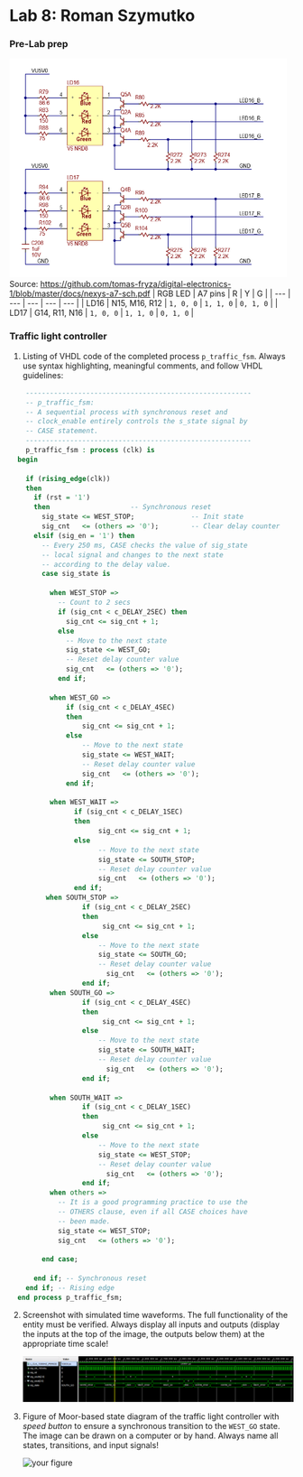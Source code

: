 # Lab 8: Roman Szymutko
### Pre-Lab prep
![Schematic](img/schematic.png)
	</br>
   Source: https://github.com/tomas-fryza/digital-electronics-1/blob/master/docs/nexys-a7-sch.pdf
| RGB LED | A7 pins | R | Y | G |
| --- | --- | --- | --- | --- |
| LD16 | N15, M16, R12 | `1, 0, 0` | `1, 1, 0` | `0, 1, 0` |
| LD17 | G14, R11, N16 | `1, 0, 0` | `1, 1, 0` | `0, 1, 0` |
### Traffic light controller

1. Listing of VHDL code of the completed process `p_traffic_fsm`. Always use syntax highlighting, meaningful comments, and follow VHDL guidelines:

```vhdl
    --------------------------------------------------------
    -- p_traffic_fsm:
    -- A sequential process with synchronous reset and
    -- clock_enable entirely controls the s_state signal by
    -- CASE statement.
    --------------------------------------------------------
    p_traffic_fsm : process (clk) is
  begin

    if (rising_edge(clk)) 
    then
      if (rst = '1') 
      then                    -- Synchronous reset
        sig_state <= WEST_STOP;              -- Init state
        sig_cnt   <= (others => '0');        -- Clear delay counter
      elsif (sig_en = '1') then
        -- Every 250 ms, CASE checks the value of sig_state
        -- local signal and changes to the next state 
        -- according to the delay value.
        case sig_state is

          when WEST_STOP =>
            -- Count to 2 secs
            if (sig_cnt < c_DELAY_2SEC) then
              sig_cnt <= sig_cnt + 1;
            else
              -- Move to the next state
              sig_state <= WEST_GO;
              -- Reset delay counter value
              sig_cnt   <= (others => '0');
            end if;

          when WEST_GO =>
              if (sig_cnt < c_DELAY_4SEC) 
              then
                  sig_cnt <= sig_cnt + 1;
              else
                  -- Move to the next state
                  sig_state <= WEST_WAIT;
                  -- Reset delay counter value
                  sig_cnt   <= (others => '0');
              end if;
          
          when WEST_WAIT =>
                if (sig_cnt < c_DELAY_1SEC) 
                then
                      sig_cnt <= sig_cnt + 1;
                else
                      -- Move to the next state
                      sig_state <= SOUTH_STOP;
                      -- Reset delay counter value
                      sig_cnt   <= (others => '0');
                end if;
         when SOUTH_STOP =>
                  if (sig_cnt < c_DELAY_2SEC) 
                  then
                       sig_cnt <= sig_cnt + 1;
                  else
                      -- Move to the next state
                      sig_state <= SOUTH_GO;
                      -- Reset delay counter value
                        sig_cnt   <= (others => '0');
                  end if;   
          when SOUTH_GO =>
                  if (sig_cnt < c_DELAY_4SEC) 
                  then
                       sig_cnt <= sig_cnt + 1;
                  else
                      -- Move to the next state
                      sig_state <= SOUTH_WAIT;
                      -- Reset delay counter value
                        sig_cnt   <= (others => '0');
                  end if;
                 
          when SOUTH_WAIT =>
                  if (sig_cnt < c_DELAY_1SEC) 
                  then
                       sig_cnt <= sig_cnt + 1;
                  else
                      -- Move to the next state
                      sig_state <= WEST_STOP;
                      -- Reset delay counter value
                        sig_cnt   <= (others => '0');
                  end if;          
          when others =>
            -- It is a good programming practice to use the
            -- OTHERS clause, even if all CASE choices have
            -- been made.
            sig_state <= WEST_STOP;
            sig_cnt   <= (others => '0');

        end case;

      end if; -- Synchronous reset
    end if; -- Rising edge
  end process p_traffic_fsm;
```

2. Screenshot with simulated time waveforms. The full functionality of the entity must be verified. Always display all inputs and outputs (display the inputs at the top of the image, the outputs below them) at the appropriate time scale!

   ![simulation](img/sim.png)

3. Figure of Moor-based state diagram of the traffic light controller with *speed button* to ensure a synchronous transition to the `WEST_GO` state. The image can be drawn on a computer or by hand. Always name all states, transitions, and input signals!

   ![your figure]()
